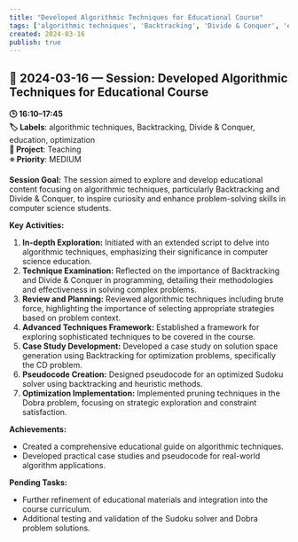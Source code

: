 ```yaml
---
title: "Developed Algorithmic Techniques for Educational Course"
tags: ['algorithmic techniques', 'Backtracking', 'Divide & Conquer', 'education', 'optimization']
created: 2024-03-16
publish: true
---
```


## 📅 2024-03-16 — Session: Developed Algorithmic Techniques for Educational Course

**🕒 16:10–17:45**  
**🏷️ Labels**: algorithmic techniques, Backtracking, Divide & Conquer, education, optimization  
**📂 Project**: Teaching  
**⭐ Priority**: MEDIUM  


**Session Goal:**
The session aimed to explore and develop educational content focusing on algorithmic techniques, particularly Backtracking and Divide & Conquer, to inspire curiosity and enhance problem-solving skills in computer science students.

**Key Activities:**
1. **In-depth Exploration:** Initiated with an extended script to delve into algorithmic techniques, emphasizing their significance in computer science education.
2. **Technique Examination:** Reflected on the importance of Backtracking and Divide & Conquer in programming, detailing their methodologies and effectiveness in solving complex problems.
3. **Review and Planning:** Reviewed algorithmic techniques including brute force, highlighting the importance of selecting appropriate strategies based on problem context.
4. **Advanced Techniques Framework:** Established a framework for exploring sophisticated techniques to be covered in the course.
5. **Case Study Development:** Developed a case study on solution space generation using Backtracking for optimization problems, specifically the CD problem.
6. **Pseudocode Creation:** Designed pseudocode for an optimized Sudoku solver using backtracking and heuristic methods.
7. **Optimization Implementation:** Implemented pruning techniques in the Dobra problem, focusing on strategic exploration and constraint satisfaction.

**Achievements:**
- Created a comprehensive educational guide on algorithmic techniques.
- Developed practical case studies and pseudocode for real-world algorithm applications.

**Pending Tasks:**
- Further refinement of educational materials and integration into the course curriculum.
- Additional testing and validation of the Sudoku solver and Dobra problem solutions.
